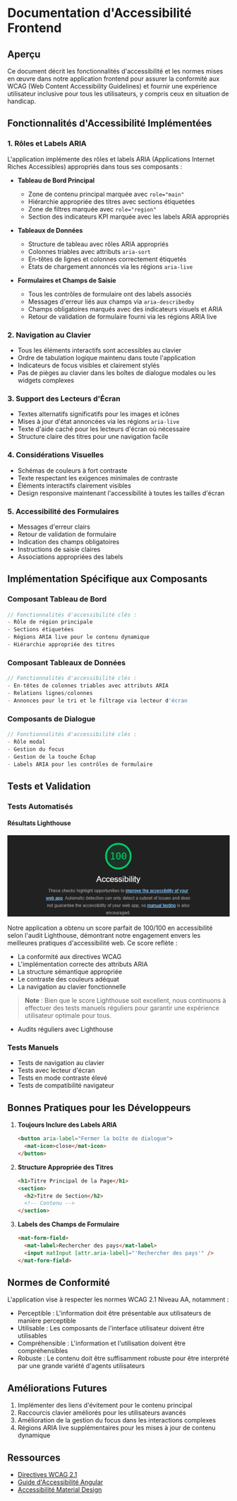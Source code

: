 # Documentation d'Accessibilité Frontend

## Aperçu

Ce document décrit les fonctionnalités d'accessibilité et les normes mises en œuvre dans notre application frontend pour assurer la conformité aux WCAG (Web Content Accessibility Guidelines) et fournir une expérience utilisateur inclusive pour tous les utilisateurs, y compris ceux en situation de handicap.

## Fonctionnalités d'Accessibilité Implémentées

### 1. Rôles et Labels ARIA

L'application implémente des rôles et labels ARIA (Applications Internet Riches Accessibles) appropriés dans tous ses composants :

- **Tableau de Bord Principal**

  - Zone de contenu principal marquée avec `role="main"`
  - Hiérarchie appropriée des titres avec sections étiquetées
  - Zone de filtres marquée avec `role="region"`
  - Section des indicateurs KPI marquée avec les labels ARIA appropriés

- **Tableaux de Données**

  - Structure de tableau avec rôles ARIA appropriés
  - Colonnes triables avec attributs `aria-sort`
  - En-têtes de lignes et colonnes correctement étiquetés
  - États de chargement annoncés via les régions `aria-live`

- **Formulaires et Champs de Saisie**
  - Tous les contrôles de formulaire ont des labels associés
  - Messages d'erreur liés aux champs via `aria-describedby`
  - Champs obligatoires marqués avec des indicateurs visuels et ARIA
  - Retour de validation de formulaire fourni via les régions ARIA live

### 2. Navigation au Clavier

- Tous les éléments interactifs sont accessibles au clavier
- Ordre de tabulation logique maintenu dans toute l'application
- Indicateurs de focus visibles et clairement stylés
- Pas de pièges au clavier dans les boîtes de dialogue modales ou les widgets complexes

### 3. Support des Lecteurs d'Écran

- Textes alternatifs significatifs pour les images et icônes
- Mises à jour d'état annoncées via les régions `aria-live`
- Texte d'aide caché pour les lecteurs d'écran où nécessaire
- Structure claire des titres pour une navigation facile

### 4. Considérations Visuelles

- Schémas de couleurs à fort contraste
- Texte respectant les exigences minimales de contraste
- Éléments interactifs clairement visibles
- Design responsive maintenant l'accessibilité à toutes les tailles d'écran

### 5. Accessibilité des Formulaires

- Messages d'erreur clairs
- Retour de validation de formulaire
- Indication des champs obligatoires
- Instructions de saisie claires
- Associations appropriées des labels

## Implémentation Spécifique aux Composants

### Composant Tableau de Bord

```typescript
// Fonctionnalités d'accessibilité clés :
- Rôle de région principale
- Sections étiquetées
- Régions ARIA live pour le contenu dynamique
- Hiérarchie appropriée des titres
```

### Composant Tableaux de Données

```typescript
// Fonctionnalités d'accessibilité clés :
- En-têtes de colonnes triables avec attributs ARIA
- Relations lignes/colonnes
- Annonces pour le tri et le filtrage via lecteur d'écran
```

### Composants de Dialogue

```typescript
// Fonctionnalités d'accessibilité clés :
- Rôle modal
- Gestion du focus
- Gestion de la touche Échap
- Labels ARIA pour les contrôles de formulaire
```

## Tests et Validation

### Tests Automatisés

#### Résultats Lighthouse

![Score d'accessibilité Lighthouse](../docs/ressources/accessibility-lighthouse.png)

Notre application a obtenu un score parfait de 100/100 en accessibilité selon l'audit Lighthouse, démontrant notre engagement envers les meilleures pratiques d'accessibilité web. Ce score reflète :

- La conformité aux directives WCAG
- L'implémentation correcte des attributs ARIA
- La structure sémantique appropriée
- Le contraste des couleurs adéquat
- La navigation au clavier fonctionnelle

> **Note** : Bien que le score Lighthouse soit excellent, nous continuons à effectuer des tests manuels réguliers pour garantir une expérience utilisateur optimale pour tous.

- Audits réguliers avec Lighthouse

### Tests Manuels

- Tests de navigation au clavier
- Tests avec lecteur d'écran
- Tests en mode contraste élevé
- Tests de compatibilité navigateur

## Bonnes Pratiques pour les Développeurs

1. **Toujours Inclure des Labels ARIA**

   ```html
   <button aria-label="Fermer la boîte de dialogue">
     <mat-icon>close</mat-icon>
   </button>
   ```

2. **Structure Appropriée des Titres**

   ```html
   <h1>Titre Principal de la Page</h1>
   <section>
     <h2>Titre de Section</h2>
     <!-- Contenu -->
   </section>
   ```

3. **Labels des Champs de Formulaire**
   ```html
   <mat-form-field>
     <mat-label>Rechercher des pays</mat-label>
     <input matInput [attr.aria-label]="'Rechercher des pays'" />
   </mat-form-field>
   ```

## Normes de Conformité

L'application vise à respecter les normes WCAG 2.1 Niveau AA, notamment :

- Perceptible : L'information doit être présentable aux utilisateurs de manière perceptible
- Utilisable : Les composants de l'interface utilisateur doivent être utilisables
- Compréhensible : L'information et l'utilisation doivent être compréhensibles
- Robuste : Le contenu doit être suffisamment robuste pour être interprété par une grande variété d'agents utilisateurs

## Améliorations Futures

1. Implémenter des liens d'évitement pour le contenu principal
2. Raccourcis clavier améliorés pour les utilisateurs avancés
3. Amélioration de la gestion du focus dans les interactions complexes
4. Régions ARIA live supplémentaires pour les mises à jour de contenu dynamique

## Ressources

- [Directives WCAG 2.1](https://www.w3.org/WAI/WCAG21/quickref/)
- [Guide d'Accessibilité Angular](https://angular.io/guide/accessibility)
- [Accessibilité Material Design](https://material.angular.io/cdk/a11y/overview)
